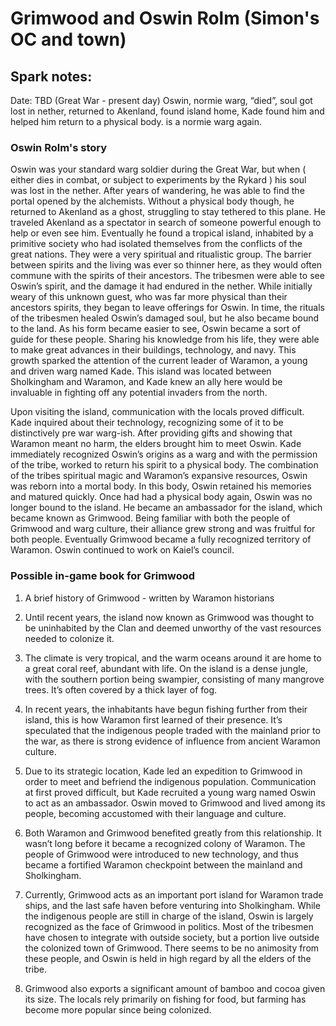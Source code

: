 # Grimwood and Oswin Rolm (Simon's OC and town)

## Spark notes:
Date: TBD (Great War - present day)
Oswin, normie warg, “died”, soul got lost in nether, returned to Akenland, found island home, Kade found him and helped him return to a physical body. is a normie warg again.

### Oswin Rolm's story

Oswin was your standard warg soldier during the Great War, but when ( either dies in combat, or subject to experiments by the Rykard ) his soul was lost in the nether. After years of wandering, he was able to find the portal opened by the alchemists. Without a physical body though, he returned to Akenland as a ghost, struggling to stay tethered to this plane. He traveled Akenland as a spectator in search of someone powerful enough to help or even see him. Eventually he found a tropical island, inhabited by a primitive society who had isolated themselves from the conflicts of the great nations. They were a very spiritual and ritualistic group. The barrier between spirits and the living was ever so thinner here, as they would often commune with the spirits of their ancestors. The tribesmen were able to see Oswin’s spirit, and the damage it had endured in the nether. While initially weary of this unknown guest, who was far more physical than their ancestors spirits, they began to leave offerings for Oswin. In time, the rituals of the tribesmen healed Oswin’s damaged soul, but he also became bound to the land. As his form became easier to see, Oswin became a sort of guide for these people. Sharing his knowledge from his life, they were able to make great advances in their buildings, technology, and navy. This growth sparked the attention of the current leader of Waramon, a young and driven warg named Kade. This island was located between Sholkingham and Waramon, and Kade knew an ally here would be invaluable in fighting off any potential invaders from the north. 

Upon visiting the island, communication with the locals proved difficult. Kade inquired about their technology, recognizing some of it to be distinctively pre war warg-ish. After providing gifts and showing that Waramon meant no harm, the elders brought him to meet Oswin. Kade immediately recognized Oswin’s origins as a warg and with the permission of the tribe, worked to return his spirit to a physical body. The combination of the tribes spiritual magic and Waramon’s expansive resources, Oswin was reborn into a mortal body. In this body, Oswin retained his memories and matured quickly. Once had had a physical body again, Oswin was no longer bound to the island. He became an ambassador for the island, which became known as Grimwood. Being familiar with both the people of Grimwood and warg culture, their alliance grew strong and was fruitful for both people. Eventually Grimwood became a fully recognized territory of Waramon. Oswin continued to work on Kaiel’s council.



### Possible in-game book for Grimwood

1. A brief history of Grimwood - written by Waramon historians

2. Until recent years, the island now known as Grimwood was thought to be uninhabited by the Clan and deemed unworthy of the vast resources needed to colonize it.
 
3. The climate is very tropical, and the warm oceans around it are home to a great coral reef, abundant with life. On the island is a dense jungle, with the southern portion being swampier, consisting of many mangrove trees. It’s often covered by a thick layer of fog.

4. In recent years, the inhabitants have begun fishing further from their island, this is how Waramon first learned of their presence. It’s speculated that the indigenous people traded with the mainland prior to the war, as there is strong evidence of influence from ancient Waramon culture. 

5. Due to its strategic location, Kade led an expedition to Grimwood in order to meet and befriend the indigenous population. Communication at first proved difficult, but Kade recruited a young warg named Oswin to act as an ambassador. Oswin moved to Grimwood and lived among its people, becoming accustomed with their language and culture.

6. Both Waramon and Grimwood benefited greatly from this relationship. It wasn’t long before it became a recognized colony of Waramon. The people of Grimwood were introduced to new technology, and thus became a fortified Waramon checkpoint between the mainland and Sholkingham.

7. Currently, Grimwood acts as an important port island for Waramon trade ships, and the last safe haven before venturing into Sholkingham. While the indigenous people are still in charge of the island, Oswin is largely recognized as the face of Grimwood in politics. Most of the tribesmen have chosen to integrate with outside society, but a portion live outside the colonized town of Grimwood. There seems to be no animosity from these people, and Oswin is held in high regard by all the elders of the tribe. 

8. Grimwood also exports a significant amount of bamboo and cocoa given its size. The locals rely primarily on fishing for food, but farming has become more popular since being colonized.